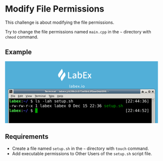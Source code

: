 # Modify File Permissions

This challenge is about modifying the file permissions.

Try to change the file permissions named `main.cpp` in the `~` directory with `chmod` command.

## Example

![challenge-file-properties-3-4](./assets/challenge-file-properties-3-4.png)

## Requirements

- Create a file named `setup.sh` in the `~` directory with `touch` command.
- Add executable permissions to Other Users of the `setup.sh` script file.
